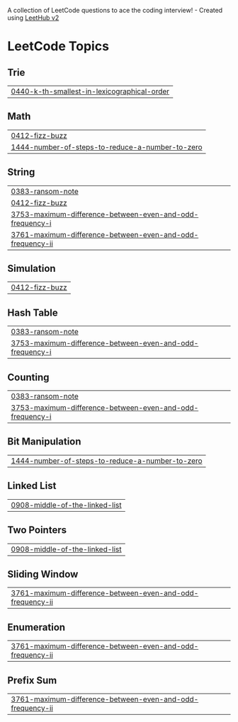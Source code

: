 A collection of LeetCode questions to ace the coding interview! - Created using [LeetHub v2](https://github.com/arunbhardwaj/LeetHub-2.0)
<!---LeetCode Topics Start-->
# LeetCode Topics
## Trie
|  |
| ------- |
| [0440-k-th-smallest-in-lexicographical-order](https://github.com/Chandana20034/Leet-code/tree/master/0440-k-th-smallest-in-lexicographical-order) |
## Math
|  |
| ------- |
| [0412-fizz-buzz](https://github.com/Chandana20034/Leet-code/tree/master/0412-fizz-buzz) |
| [1444-number-of-steps-to-reduce-a-number-to-zero](https://github.com/Chandana20034/Leet-code/tree/master/1444-number-of-steps-to-reduce-a-number-to-zero) |
## String
|  |
| ------- |
| [0383-ransom-note](https://github.com/Chandana20034/Leet-code/tree/master/0383-ransom-note) |
| [0412-fizz-buzz](https://github.com/Chandana20034/Leet-code/tree/master/0412-fizz-buzz) |
| [3753-maximum-difference-between-even-and-odd-frequency-i](https://github.com/Chandana20034/Leet-code/tree/master/3753-maximum-difference-between-even-and-odd-frequency-i) |
| [3761-maximum-difference-between-even-and-odd-frequency-ii](https://github.com/Chandana20034/Leet-code/tree/master/3761-maximum-difference-between-even-and-odd-frequency-ii) |
## Simulation
|  |
| ------- |
| [0412-fizz-buzz](https://github.com/Chandana20034/Leet-code/tree/master/0412-fizz-buzz) |
## Hash Table
|  |
| ------- |
| [0383-ransom-note](https://github.com/Chandana20034/Leet-code/tree/master/0383-ransom-note) |
| [3753-maximum-difference-between-even-and-odd-frequency-i](https://github.com/Chandana20034/Leet-code/tree/master/3753-maximum-difference-between-even-and-odd-frequency-i) |
## Counting
|  |
| ------- |
| [0383-ransom-note](https://github.com/Chandana20034/Leet-code/tree/master/0383-ransom-note) |
| [3753-maximum-difference-between-even-and-odd-frequency-i](https://github.com/Chandana20034/Leet-code/tree/master/3753-maximum-difference-between-even-and-odd-frequency-i) |
## Bit Manipulation
|  |
| ------- |
| [1444-number-of-steps-to-reduce-a-number-to-zero](https://github.com/Chandana20034/Leet-code/tree/master/1444-number-of-steps-to-reduce-a-number-to-zero) |
## Linked List
|  |
| ------- |
| [0908-middle-of-the-linked-list](https://github.com/Chandana20034/Leet-code/tree/master/0908-middle-of-the-linked-list) |
## Two Pointers
|  |
| ------- |
| [0908-middle-of-the-linked-list](https://github.com/Chandana20034/Leet-code/tree/master/0908-middle-of-the-linked-list) |
## Sliding Window
|  |
| ------- |
| [3761-maximum-difference-between-even-and-odd-frequency-ii](https://github.com/Chandana20034/Leet-code/tree/master/3761-maximum-difference-between-even-and-odd-frequency-ii) |
## Enumeration
|  |
| ------- |
| [3761-maximum-difference-between-even-and-odd-frequency-ii](https://github.com/Chandana20034/Leet-code/tree/master/3761-maximum-difference-between-even-and-odd-frequency-ii) |
## Prefix Sum
|  |
| ------- |
| [3761-maximum-difference-between-even-and-odd-frequency-ii](https://github.com/Chandana20034/Leet-code/tree/master/3761-maximum-difference-between-even-and-odd-frequency-ii) |
<!---LeetCode Topics End-->